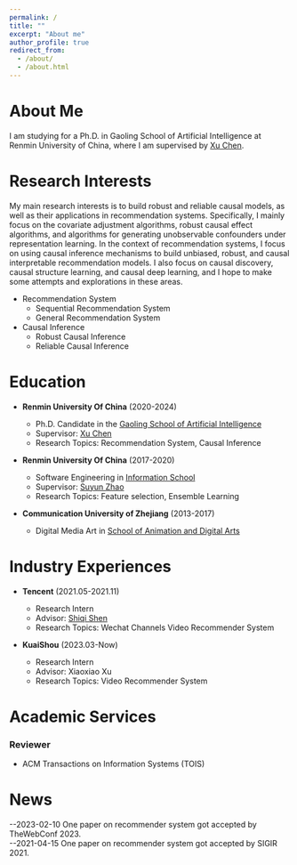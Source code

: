 ```yaml
---
permalink: /
title: ""
excerpt: "About me"
author_profile: true
redirect_from:
  - /about/
  - /about.html
---
```


# About Me
I am studying for a Ph.D. in Gaoling School of Artificial Intelligence at Renmin University of China, where I am supervised by [Xu Chen](http://xu-chen.com/). 

# Research Interests
My main research interests is to build robust and reliable causal models, as well as their applications in recommendation systems. Specifically, I mainly focus on the covariate adjustment algorithms, robust causal effect algorithms, and algorithms for generating unobservable confounders under representation learning. In the context of recommendation systems, I focus on using causal inference mechanisms to build unbiased, robust, and causal interpretable recommendation models. I also focus on causal discovery, causal structure learning, and causal deep learning, and I hope to make some attempts and explorations in these areas.
- Recommendation System
    - Sequential Recommendation System
    - General Recommendation System
- Causal Inference
    - Robust Causal Inference
    - Reliable Causal Inference

# Education
- **Renmin University Of China** (2020-2024)
  - Ph.D. Candidate in the [Gaoling School of Artificial Intelligence](http://ai.ruc.edu.cn/)
  - Supervisor: [Xu Chen](http://xu-chen.com/)
  - Research Topics: Recommendation System, Causal Inference

- **Renmin University Of China** (2017-2020)
  - Software Engineering in [Information School](http://rucfd.ruc.edu.cn/)
  - Supervisor: [Suyun Zhao](http://rucfd.ruc.edu.cn/)
  - Research Topics: Feature selection, Ensemble Learning

- **Communication University of Zhejiang** (2013-2017)
  - Digital Media Art in [School of Animation and Digital Arts](http://dhxy.cuz.edu.cn/)

# Industry Experiences
- **Tencent** (2021.05-2021.11)
  - Research Intern
  - Advisor: [Shiqi Shen](http://shenshiqi.com/academic/index_en.html)
  - Research Topics: Wechat Channels Video Recommender System

- **KuaiShou** (2023.03-Now)
  - Research Intern
  - Advisor: Xiaoxiao Xu
  - Research Topics: Video Recommender System

# Academic Services
### Reviewer
- ACM Transactions on Information Systems (TOIS)

# News
--2023-02-10 One paper on recommender system got accepted by TheWebConf 2023.  
--2021-04-15 One paper on recommender system got accepted by SIGIR 2021.

<script type="text/javascript" id="clustrmaps" src="//clustrmaps.com/map_v2.js?d=DHC7GLWQ_Z38QzAXQ2uhcDSbbouBsvImSjrmQuVdX5w&cl=ffffff&w=a"></script>


